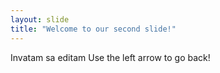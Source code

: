 ```yaml
---
layout: slide
title: "Welcome to our second slide!"
---
```

Invatam sa editam 
Use the left arrow to go back!
